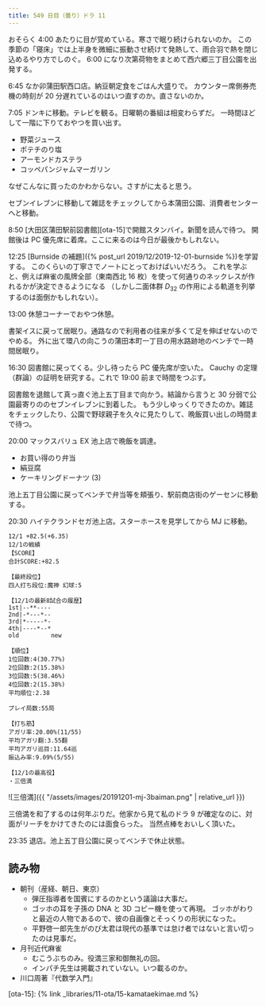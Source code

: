 ```yaml
---
title: 549 日目（曇り）ドラ 11
---
```


おそらく 4:00 あたりに目が覚めている。寒さで眠り続けられないのか。
この季節の「寝床」では上半身を微細に振動させ続けて発熱して、雨合羽で熱を閉じ込めるやり方でしのぐ。
6:00 になり次第荷物をまとめて西六郷三丁目公園を出発する。

6:45 なか卯蒲田駅西口店。納豆朝定食をごはん大盛りで。
カウンター席側券売機の時刻が 20 分遅れているのはいつ直すのか。直さないのか。

7:05 ドンキに移動。テレビを観る。日曜朝の番組は相変わらずだ。
一時間ほどして一階に下りておやつを買い出す。

* 野菜ジュース
* ポテチのり塩
* アーモンドカステラ
* コッペパンジャムマーガリン

なぜこんなに買ったのかわからない。さすがに太ると思う。

セブンイレブンに移動して雑誌をチェックしてから本蒲田公園、消費者センターへと移動。

8:50 [大田区蒲田駅前図書館][ota-15]で開館スタンバイ。新聞を読んで待つ。
開館後は PC 優先席に着席。ここに来るのは今日が最後かもしれない。

12:25 [Burnside の補題]({% post_url 2019/12/2019-12-01-burnside %})を学習する。
このくらいの丁寧さでノートにとっておけばいいだろう。
これを学ぶと、例えば麻雀の風牌全部（東南西北 16 枚）を使って何通りのネックレスが作れるかが決定できるようになる
（しかし二面体群 $D_{32}$ の作用による軌道を列挙するのは面倒かもしれない）。

13:00 休憩コーナーでおやつ休憩。

書架イスに戻って居眠り。通路なので利用者の往来が多くて足を伸ばせないのでやめる。
外に出て環八の向こうの蒲田本町一丁目の用水路跡地のベンチで一時間居眠り。

16:30 図書館に戻ってくる。少し待ったら PC 優先席が空いた。
Cauchy の定理（群論）の証明を研究する。これで 19:00 前まで時間をつぶす。

図書館を退館して真っ直ぐ池上五丁目まで向かう。結論から言うと 30 分弱で公園最寄りののセブンイレブンに到着した。
もう少しゆっくりできたのか。雑誌をチェックしたり、公園で野球親子を久々に見たりして、晩飯買い出しの時間まで待つ。

20:00 マックスバリュ EX 池上店で晩飯を調達。

* お買い得のり弁当
* 絹豆腐
* ケーキリングドーナツ (3)

池上五丁目公園に戻ってベンチで弁当等を頬張り、駅前商店街のゲーセンに移動する。

20:30 ハイテクランドセガ池上店。スターホースを見学してから MJ に移動。

```text
12/1 +82.5(+6.35)
12/1の戦績
【SCORE】
合計SCORE:+82.5

【最終段位】
四人打ち段位:魔神 幻球:5

【12/1の最新8試合の履歴】
1st|--**----
2nd|-*---*--
3rd|*-----*-
4th|----*--*
old         new

【順位】
1位回数:4(30.77%)
2位回数:2(15.38%)
3位回数:5(38.46%)
4位回数:2(15.38%)
平均順位:2.38

プレイ局数:55局

【打ち筋】
アガリ率:20.00%(11/55)
平均アガリ翻:3.55翻
平均アガリ巡目:11.64巡
振込み率:9.09%(5/55)

【12/1の最高役】
・三倍満
```

![三倍満]({{ "/assets/images/20191201-mj-3baiman.png" | relative_url }})

三倍満を和了するのは何年ぶりだ。他家から見て私のドラ 9 が確定なのに、対面がリーチをかけてきたのには面食らった。
当然点棒をおいしく頂いた。

23:35 退店。池上五丁目公園に戻ってベンチで休止状態。

## 読み物

* 朝刊（産経、朝日、東京）
  * 弾圧指導者を国賓にするのかという議論は大事だ。
  * ゴッホの耳を子孫の DNA と 3D コピー機を使って再現。
    ゴッホがわりと最近の人物であるので、彼の自画像とそっくりの形状になった。
  * 平野啓一郎先生がのび太君は現代の基準では怠け者ではないと言い切ったのは見事だ。
* 月刊近代麻雀
  * むこうぶちのみ。役満三家和御無礼の回。
  * インパチ先生は掲載されていない。いつ載るのか。
* 川口周著『代数学入門』

[ota-15]: {% link _libraries/11-ota/15-kamataekimae.md %}
